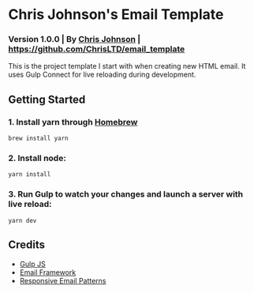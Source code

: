 # Chris Johnson's Email Template
### Version 1.0.0 | By [Chris Johnson](http://chrisltd.com) | https://github.com/ChrisLTD/email_template

This is the project template I start with when creating new HTML email. It uses Gulp Connect for live reloading during development.

## Getting Started

### 1. Install yarn through [Homebrew](https://brew.sh/)

```
brew install yarn
```

### 2. Install node:

```
yarn install
```

### 3. Run Gulp to watch your changes and launch a server with live reload:
```
yarn dev
```

## Credits
* [Gulp JS](http://gulpjs.com)
* [Email Framework](https://github.com/g13nn/Email-Framework)
* [Responsive Email Patterns](http://responsiveemailpatterns.com)